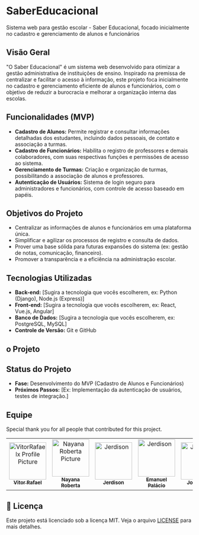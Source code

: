 # SaberEducacional
Sistema web para gestão escolar - Saber Educacional, focado inicialmente no cadastro e gerenciamento de alunos e funcionários

## Visão Geral

"O Saber Educacional" é um sistema web desenvolvido para otimizar a gestão administrativa de instituições de ensino. Inspirado na premissa de centralizar e facilitar o acesso à informação, este projeto foca inicialmente no cadastro e gerenciamento eficiente de alunos e funcionários, com o objetivo de reduzir a burocracia e melhorar a organização interna das escolas.

## Funcionalidades (MVP)

-   **Cadastro de Alunos:** Permite registrar e consultar informações detalhadas dos estudantes, incluindo dados pessoais, de contato e associação a turmas.
-   **Cadastro de Funcionários:** Habilita o registro de professores e demais colaboradores, com suas respectivas funções e permissões de acesso ao sistema.
-   **Gerenciamento de Turmas:** Criação e organização de turmas, possibilitando a associação de alunos e professores.
-   **Autenticação de Usuários:** Sistema de login seguro para administradores e funcionários, com controle de acesso baseado em papéis.

## Objetivos do Projeto

-   Centralizar as informações de alunos e funcionários em uma plataforma única.
-   Simplificar e agilizar os processos de registro e consulta de dados.
-   Prover uma base sólida para futuras expansões do sistema (ex: gestão de notas, comunicação, financeiro).
-   Promover a transparência e a eficiência na administração escolar.

## Tecnologias Utilizadas

-   **Back-end:** [Sugira a tecnologia que vocês escolherem, ex: Python (Django), Node.js (Express)]
-   **Front-end:** [Sugira a tecnologia que vocês escolherem, ex: React, Vue.js, Angular]
-   **Banco de Dados:** [Sugira a tecnologia que vocês escolherem, ex: PostgreSQL, MySQL]
-   **Controle de Versão:** Git e GitHub

## o Projeto 

  
## Status do Projeto

-   **Fase:** Desenvolvimento do MVP (Cadastro de Alunos e Funcionários)
-   **Próximos Passos:** [Ex: Implementação da autenticação de usuários, testes de integração.]

## Equipe

Special thank you for all people that contributed for this project.

<table>
  <tr>
    <td align="center">
      <a href="#">
        <img src="https://avatars.githubusercontent.com/u/117601283?v=4" width="100px;" alt="VitorRafaelx Profile Picture"/><br>
        <sub>
          <b>Vitor Rafael</b>
        </sub>
      </a>
    </td>
    <td align="center">
      <a href="#">
        <img src="https://avatars.githubusercontent.com/u/169853314?v=4" width="100px;" alt="Nayana Roberta Picture"/><br>
        <sub>
          <b>Nayana Roberta</b>
        </sub>
      </a>
    </td>
    <td align="center">
      <a href="#">
        <img src="https://avatars.githubusercontent.com/u/197955069?v=4" width="100px;" alt="Jerdison"/><br>
        <sub>
          <b>Jerdison</b>
        </sub>
      </a>
    </td>
      <td align="center">
      <a href="#">
        <img src="https://avatars.githubusercontent.com/u/169839417?s=64&v=4" width="100px;" alt="Jerdison"/><br>
        <sub>
          <b>Emanuel Palácio</b>
        </sub>
      </a>
    </td>
    <td align="center">
      <a href="#">
        <img src="https://avatars.githubusercontent.com/u/165864220?s=64&v=4" width="100px;" alt="Jerdison"/><br>
        <sub>
          <b>Jorge Luiz</b>
        </sub>
      </a>
    </td>
  </tr>
</table>

## 📄 Licença

Este projeto está licenciado sob a licença MIT. Veja o arquivo [LICENSE](LICENSE) para mais detalhes.
